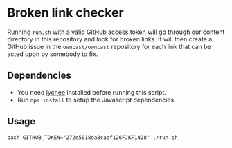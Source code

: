 # Broken link checker

Running `run.sh` with a valid GitHub access token will go through our content directory in this repository and look for broken links. It will then create a GitHub issue in the `owncast/owncast` repository for each link that can be acted upon by somebody to fix.

## Dependencies

- You need [lychee](https://github.com/lycheeverse/lychee) installed before running this script.
- Run `npm install` to setup the Javascript dependencies.

## Usage

`bash
GITHUB_TOKEN="272e5018da8caef126FJKF1828" ./run.sh
`
